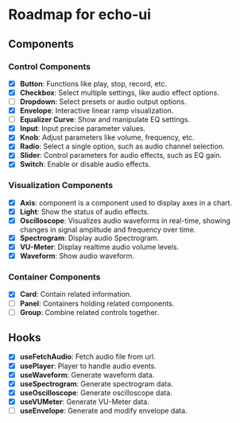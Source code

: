 # Roadmap for echo-ui

## Components

### Control Components

- [x] **Button**: Functions like play, stop, record, etc.
- [x] **Checkbox**: Select multiple settings, like audio effect options.
- [ ] **Dropdown**: Select presets or audio output options.
- [x] **Envelope**: Interactive linear ramp visualization.
- [ ] **Equalizer Curve**: Show and manipulate EQ settings.
- [x] **Input**: Input precise parameter values.
- [x] **Knob**: Adjust parameters like volume, frequency, etc.
- [x] **Radio**: Select a single option, such as audio channel selection.
- [x] **Slider**: Control parameters for audio effects, such as EQ gain.
- [x] **Switch**: Enable or disable audio effects.

### Visualization Components

- [x] **Axis**: component is a component used to display axes in a chart.
- [x] **Light**: Show the status of audio effects.
- [x] **Oscilloscope**: Visualizes audio waveforms in real-time, showing changes in signal amplitude and frequency over time.
- [x] **Spectrogram**: Display audio Spectrogram.
- [x] **VU-Meter**: Display realtime audio volume levels.
- [x] **Waveform**: Show audio waveform.

### Container Components

- [x] **Card**: Contain related information.
- [ ] **Panel**: Containers holding related components.
- [ ] **Group**: Combine related controls together.

## Hooks

- [x] **useFetchAudio**: Fetch audio file from url.
- [x] **usePlayer**: Player to handle audio events.
- [x] **useWaveform**: Generate waveform data.
- [x] **useSpectrogram**: Generate spectrogram data.
- [x] **useOscilloscope**: Generate oscilloscope data.
- [x] **useVUMeter**: Generate VU-Meter data.
- [ ] **useEnvelope**: Generate and modify envelope data.
